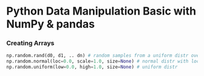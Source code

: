 # Python Data Manipulation Basic with NumPy & pandas

### Creating Arrays
```python
np.random.rand(d0, d1, .. dn) # random samples from a uniform distr over [0, 1)
np.random.normal(loc=0.0, scale=1.0, size=None) # normal distr with loc(mean) and scale()
np.random.uniform(low=0.0, high=1.0, size=None) # uniform distr
```